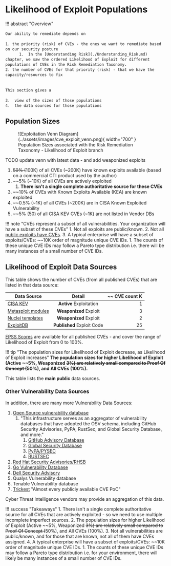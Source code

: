 # Likelihood of Exploit Populations

!!! abstract "Overview"
    
    Our ability to remediate depends on 

    1. the priority (risk) of CVEs - the ones we want to remediate based on our security posture
          1.  In the [Understanding Risk](./Understanding_Risk.md) chapter, we saw the ordered Likelihood of Exploit for different populations of CVEs in the Risk Remediation Taxonomy.
    2. the number of CVEs for that priority (risk) - that we have the capacity/resources to fix

   
    This section gives a

    3.  view of the sizes of those populations
    4.  the data sources for those populations

## Population Sizes

<figure markdown>
![Exploitation Venn Diagram](../assets/images/cve_exploit_venn.png){ width="700" }
<figcaption>Population Sizes associated with the Risk Remediation Taxonomy - Likelihood of Exploit branch</figcaption>
</figure>
TODO update venn with latest data - and add weaponized exploits

1. ~~50% (~~100K) of all CVEs (~200K) have known exploits available (based on a commercial CTI product used by the author)
2. ~~5% (~10K) of all CVEs are actively exploited 
    1. **There isn't a single complete authoritative source for these CVEs**
3. ~~10% of CVEs with Known Exploits Available (KEA) are known exploited
4. ~~0.5% (~1K) of all CVEs (~200K) are in CISA Known Exploited Vulnerability 
5. ~~5% (50) of all CISA KEV CVEs (~1K) are not listed in Vendor DBs

!!! note "CVEs represent a subset of all vulnerabilities. Your organization will have a subset of these CVEs"
     1. Not all exploits are public/known.
     2. Not all [public exploits have CVEs](https://unit42.paloaltonetworks.com/state-of-exploit-development/).
     3. A typical enterprise will have a subset of exploits/CVEs: ~~10K order of magnitude unique CVE IDs.
         1. The counts of these unique CVE IDs may follow a Pareto type distribution i.e. there will be many instances of a small number of CVE IDs.

## Likelihood of Exploit Data Sources

This table shows the number of CVEs (from all published CVEs) that are listed in that data source:

| Data Source |    Detail     | ~~ CVE count K | 
|-------------|:-------------:|---------------:|
| [CISA KEV](https://www.cisa.gov/known-exploited-vulnerabilities-catalog)    |  **Active** Exploitation|              1 | 
| [Metasploit modules](https://github.com/rapid7/metasploit-framework)  | **Weaponized** Exploit |              3 | 
| [Nuclei templates](https://github.com/projectdiscovery/nuclei-templates)      |  **Weaponized** Exploit           |              2 | 
| [ExploitDB](https://gitlab.com/exploit-database/exploitdb)   |  **Published** Exploit Code             |            25 | 

[EPSS Scores](https://www.first.org/epss/api) are available for all published CVEs - and cover the range of Likelihood of Exploit  from 0 to 100%. 


!!! tip "The population sizes for Likelihood of Exploit decrease, as Likelihood of Exploit increases"
    **The population sizes for higher Likelihood of Exploit (Active ~~5%, Weaponized ~~3%) are relatively small compared to Proof Of Concept (~~50%), and All CVEs (100%).**

This table lists the **main public** data sources.

### Other Vulnerability Data Sources
In addition, there are many more Vulnerability Data Sources: 

1. [Open Source vulnerability database](https://osv.dev/)
      1. "This infrastructure serves as an aggregator of vulnerability databases that have adopted the OSV schema, including GitHub Security Advisories, PyPA, RustSec, and Global Security Database, and more."
         1. [GitHub Advisory Database](https://github.com/advisories)
         2. [Global Security Database](https://gsd.id/) 
         3. [PyPA/PYSEC](https://github.com/pypa/advisory-database/tree/main)
         4. [RUSTSEC](https://rustsec.org/)
2. [Red Hat Security Advisories/RHSB](https://access.redhat.com/security/updates/advisory/)
3. [Go Vulnerability Database](https://vuln.go.dev/)
4. [Dell Security Advisory](https://www.dell.com/support/security/en-ie)
5. Qualys Vulnerability database
6. Tenable Vulnerability database
7. [Trickest](https://github.com/trickest/cve) "Almost every publicly available CVE PoC"

Cyber Threat Intelligence vendors may provide an aggregation of this data.



!!! success "Takeaways"
    1. There isn't a single complete authoritative source for all CVEs that are actively exploited - so we need to use multiple incomplete imperfect sources.
    2. The population sizes for higher Likelihood of Exploit (Active ~~5%, Weaponized ~~3%) are relatively small compared to Proof Of Concept (~~50%), and All CVEs (100%).
    3. Not all vulnerabilities are public/known, and for those that are known, not all of them have CVEs assigned.
    4. A typical enterprise will have a subset of exploits/CVEs: ~~10K order of magnitude unique CVE IDs.
          1. The counts of these unique CVE IDs may follow a Pareto type distribution i.e. for your environment, there will likely be many instances of a small number of CVE IDs.